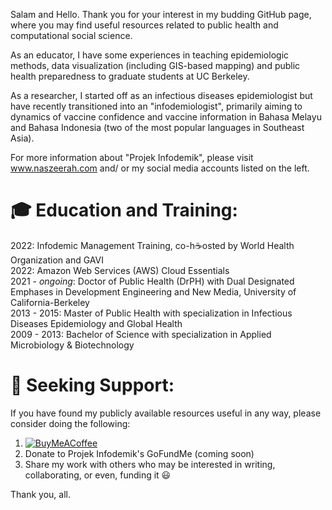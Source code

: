 Salam and Hello. Thank you for your interest in my budding GitHub page, where you may find useful resources related to public health and computational social science. 

As an educator, I have some experiences in teaching epidemiologic methods, data visualization (including GIS-based mapping) and public health preparedness to graduate students at UC Berkeley.

As a researcher, I started off as an infectious diseases epidemiologist but have recently transitioned into an "infodemiologist", primarily aiming to dynamics of vaccine confidence and vaccine information in Bahasa Melayu and Bahasa Indonesia (two of the most popular languages in Southeast Asia). 

For more information about "Projek Infodemik", please visit www.naszeerah.com and/ or my social media accounts listed on the left. 

# 🎓 Education and Training:
2022: Infodemic Management Training, co-h☕️osted by World Health Organization and GAVI<br/>
2022: Amazon Web Services (AWS) Cloud Essentials<br/>
2021 - _ongoing_: Doctor of Public Health (DrPH) with Dual Designated Emphases in Development Engineering and New Media, University of California-Berkeley<br/>
2013 - 2015: Master of Public Health with specialization in Infectious Diseases Epidemiology and Global Health<br/>
2009 - 2013: Bachelor of Science with specialization in Applied Microbiology & Biotechnology<br/>

# 🤝 Seeking Support:

If you have found my publicly available resources useful in any way, please consider doing the following:
1. [![BuyMeACoffee](https://img.shields.io/badge/Buy%20Me%20a%20Coffee-ffdd00?style=for-the-badge&logo=buy-me-a-coffee&logoColor=black)](https://buymeacoffee.com/naszeerah)
2. Donate to Projek Infodemik's GoFundMe (coming soon)
3. Share my work with others who may be interested in writing, collaborating, or even, funding it 😃

Thank you, all.
  
